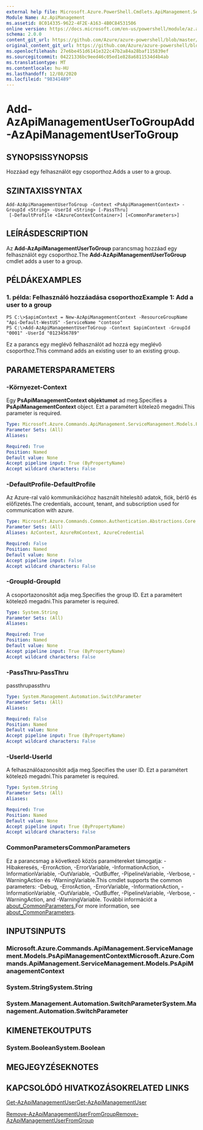 ```yaml
---
external help file: Microsoft.Azure.PowerShell.Cmdlets.ApiManagement.ServiceManagement.dll-Help.xml
Module Name: Az.ApiManagement
ms.assetid: 8C014335-9622-4F2E-A163-4B0C84531506
online version: https://docs.microsoft.com/en-us/powershell/module/az.apimanagement/add-azapimanagementusertogroup
schema: 2.0.0
content_git_url: https://github.com/Azure/azure-powershell/blob/master/src/ApiManagement/ApiManagement/help/Add-AzApiManagementUserToGroup.md
original_content_git_url: https://github.com/Azure/azure-powershell/blob/master/src/ApiManagement/ApiManagement/help/Add-AzApiManagementUserToGroup.md
ms.openlocfilehash: 27e6be451d6141e322c47b2a84a28baf115839ef
ms.sourcegitcommit: 04221336bc9eed46c05ed1e828a6811534d4b4ab
ms.translationtype: MT
ms.contentlocale: hu-HU
ms.lasthandoff: 12/08/2020
ms.locfileid: "98341489"
---
```

# <span data-ttu-id="2682c-101">Add-AzApiManagementUserToGroup</span><span class="sxs-lookup"><span data-stu-id="2682c-101">Add-AzApiManagementUserToGroup</span></span>

## <span data-ttu-id="2682c-102">SYNOPSIS</span><span class="sxs-lookup"><span data-stu-id="2682c-102">SYNOPSIS</span></span>
<span data-ttu-id="2682c-103">Hozzáad egy felhasználót egy csoporthoz.</span><span class="sxs-lookup"><span data-stu-id="2682c-103">Adds a user to a group.</span></span>

## <span data-ttu-id="2682c-104">SZINTAXIS</span><span class="sxs-lookup"><span data-stu-id="2682c-104">SYNTAX</span></span>

```
Add-AzApiManagementUserToGroup -Context <PsApiManagementContext> -GroupId <String> -UserId <String> [-PassThru]
 [-DefaultProfile <IAzureContextContainer>] [<CommonParameters>]
```

## <span data-ttu-id="2682c-105">LEÍRÁS</span><span class="sxs-lookup"><span data-stu-id="2682c-105">DESCRIPTION</span></span>
<span data-ttu-id="2682c-106">Az **Add-AzApiManagementUserToGroup** parancsmag hozzáad egy felhasználót egy csoporthoz.</span><span class="sxs-lookup"><span data-stu-id="2682c-106">The **Add-AzApiManagementUserToGroup** cmdlet adds a user to a group.</span></span>

## <span data-ttu-id="2682c-107">PÉLDÁK</span><span class="sxs-lookup"><span data-stu-id="2682c-107">EXAMPLES</span></span>

### <span data-ttu-id="2682c-108">1. példa: Felhasználó hozzáadása csoporthoz</span><span class="sxs-lookup"><span data-stu-id="2682c-108">Example 1: Add a user to a group</span></span>
```
PS C:\>$apimContext = New-AzApiManagementContext -ResourceGroupName "Api-Default-WestUS" -ServiceName "contoso"
PS C:\>Add-AzApiManagementUserToGroup -Context $apimContext -GroupId "0001" -UserId "0123456789"
```

<span data-ttu-id="2682c-109">Ez a parancs egy meglévő felhasználót ad hozzá egy meglévő csoporthoz.</span><span class="sxs-lookup"><span data-stu-id="2682c-109">This command adds an existing user to an existing group.</span></span>

## <span data-ttu-id="2682c-110">PARAMETERS</span><span class="sxs-lookup"><span data-stu-id="2682c-110">PARAMETERS</span></span>

### <span data-ttu-id="2682c-111">-Környezet</span><span class="sxs-lookup"><span data-stu-id="2682c-111">-Context</span></span>
<span data-ttu-id="2682c-112">Egy **PsApiManagementContext objektumot** ad meg.</span><span class="sxs-lookup"><span data-stu-id="2682c-112">Specifies a **PsApiManagementContext** object.</span></span>
<span data-ttu-id="2682c-113">Ezt a paramétert kötelező megadni.</span><span class="sxs-lookup"><span data-stu-id="2682c-113">This parameter is required.</span></span>

```yaml
Type: Microsoft.Azure.Commands.ApiManagement.ServiceManagement.Models.PsApiManagementContext
Parameter Sets: (All)
Aliases:

Required: True
Position: Named
Default value: None
Accept pipeline input: True (ByPropertyName)
Accept wildcard characters: False
```

### <span data-ttu-id="2682c-114">-DefaultProfile</span><span class="sxs-lookup"><span data-stu-id="2682c-114">-DefaultProfile</span></span>
<span data-ttu-id="2682c-115">Az Azure-ral való kommunikációhoz használt hitelesítő adatok, fiók, bérlő és előfizetés.</span><span class="sxs-lookup"><span data-stu-id="2682c-115">The credentials, account, tenant, and subscription used for communication with azure.</span></span>

```yaml
Type: Microsoft.Azure.Commands.Common.Authentication.Abstractions.Core.IAzureContextContainer
Parameter Sets: (All)
Aliases: AzContext, AzureRmContext, AzureCredential

Required: False
Position: Named
Default value: None
Accept pipeline input: False
Accept wildcard characters: False
```

### <span data-ttu-id="2682c-116">-GroupId</span><span class="sxs-lookup"><span data-stu-id="2682c-116">-GroupId</span></span>
<span data-ttu-id="2682c-117">A csoportazonosítót adja meg.</span><span class="sxs-lookup"><span data-stu-id="2682c-117">Specifies the group ID.</span></span>
<span data-ttu-id="2682c-118">Ezt a paramétert kötelező megadni.</span><span class="sxs-lookup"><span data-stu-id="2682c-118">This parameter is required.</span></span>

```yaml
Type: System.String
Parameter Sets: (All)
Aliases:

Required: True
Position: Named
Default value: None
Accept pipeline input: True (ByPropertyName)
Accept wildcard characters: False
```

### <span data-ttu-id="2682c-119">-PassThru</span><span class="sxs-lookup"><span data-stu-id="2682c-119">-PassThru</span></span>
<span data-ttu-id="2682c-120">passthru</span><span class="sxs-lookup"><span data-stu-id="2682c-120">passthru</span></span>

```yaml
Type: System.Management.Automation.SwitchParameter
Parameter Sets: (All)
Aliases:

Required: False
Position: Named
Default value: None
Accept pipeline input: True (ByPropertyName)
Accept wildcard characters: False
```

### <span data-ttu-id="2682c-121">-UserId</span><span class="sxs-lookup"><span data-stu-id="2682c-121">-UserId</span></span>
<span data-ttu-id="2682c-122">A felhasználóazonosítót adja meg.</span><span class="sxs-lookup"><span data-stu-id="2682c-122">Specifies the user ID.</span></span>
<span data-ttu-id="2682c-123">Ezt a paramétert kötelező megadni.</span><span class="sxs-lookup"><span data-stu-id="2682c-123">This parameter is required.</span></span>

```yaml
Type: System.String
Parameter Sets: (All)
Aliases:

Required: True
Position: Named
Default value: None
Accept pipeline input: True (ByPropertyName)
Accept wildcard characters: False
```

### <span data-ttu-id="2682c-124">CommonParameters</span><span class="sxs-lookup"><span data-stu-id="2682c-124">CommonParameters</span></span>
<span data-ttu-id="2682c-125">Ez a parancsmag a következő közös paramétereket támogatja: -Hibakeresés, -ErrorAction, -ErrorVariable, -InformationAction, -InformationVariable, -OutVariable, -OutBuffer, -PipelineVariable, -Verbose, -WarningAction és -WarningVariable.</span><span class="sxs-lookup"><span data-stu-id="2682c-125">This cmdlet supports the common parameters: -Debug, -ErrorAction, -ErrorVariable, -InformationAction, -InformationVariable, -OutVariable, -OutBuffer, -PipelineVariable, -Verbose, -WarningAction, and -WarningVariable.</span></span> <span data-ttu-id="2682c-126">További információt a [about_CommonParameters.](http://go.microsoft.com/fwlink/?LinkID=113216)</span><span class="sxs-lookup"><span data-stu-id="2682c-126">For more information, see [about_CommonParameters](http://go.microsoft.com/fwlink/?LinkID=113216).</span></span>

## <span data-ttu-id="2682c-127">INPUTS</span><span class="sxs-lookup"><span data-stu-id="2682c-127">INPUTS</span></span>

### <span data-ttu-id="2682c-128">Microsoft.Azure.Commands.ApiManagement.ServiceManagement.Models.PsApiManagementContext</span><span class="sxs-lookup"><span data-stu-id="2682c-128">Microsoft.Azure.Commands.ApiManagement.ServiceManagement.Models.PsApiManagementContext</span></span>

### <span data-ttu-id="2682c-129">System.String</span><span class="sxs-lookup"><span data-stu-id="2682c-129">System.String</span></span>

### <span data-ttu-id="2682c-130">System.Management.Automation.SwitchParameter</span><span class="sxs-lookup"><span data-stu-id="2682c-130">System.Management.Automation.SwitchParameter</span></span>

## <span data-ttu-id="2682c-131">KIMENETEK</span><span class="sxs-lookup"><span data-stu-id="2682c-131">OUTPUTS</span></span>

### <span data-ttu-id="2682c-132">System.Boolean</span><span class="sxs-lookup"><span data-stu-id="2682c-132">System.Boolean</span></span>

## <span data-ttu-id="2682c-133">MEGJEGYZÉSEK</span><span class="sxs-lookup"><span data-stu-id="2682c-133">NOTES</span></span>

## <span data-ttu-id="2682c-134">KAPCSOLÓDÓ HIVATKOZÁSOK</span><span class="sxs-lookup"><span data-stu-id="2682c-134">RELATED LINKS</span></span>

[<span data-ttu-id="2682c-135">Get-AzApiManagementUser</span><span class="sxs-lookup"><span data-stu-id="2682c-135">Get-AzApiManagementUser</span></span>](./Get-AzApiManagementUser.md)

[<span data-ttu-id="2682c-136">Remove-AzApiManagementUserFromGroup</span><span class="sxs-lookup"><span data-stu-id="2682c-136">Remove-AzApiManagementUserFromGroup</span></span>](./Remove-AzApiManagementUserFromGroup.md)


